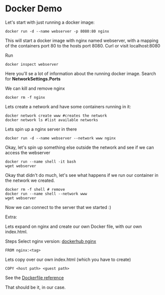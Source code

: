 # Docker Demo

Let's start with just running a docker image:

```
docker run -d --name webserver -p 8080:80 nginx
```
This will start a docker image with nginx named webserver, with a mapping of the containers port 80 to the hosts port 8080.
Curl or visit localhost:8080

Run 

```
docker inspect webserver
```

Here you'll se a lot of information about the running docker image. 
Search for __NetworkSettings.Ports__

We can kill and remove nginx

```
docker rm -f nginx
```


Lets create a network and have some containers running in it:

```
docker network create www #creates the network
docker network ls #list available networks
```

Lets spin up a nginx server in there 
```
docker run -d --name webserver --network www nginx
```

Okay, let's spin up something else outside the network and see if we can access the webserver

```
docker run --name shell -it bash
wget webserver
```

Okay that didn't do much, let's see what happens if we run our container in the network we created.

```
docker rm -f shell # remove
docker run --name shell --network www
wget webserver
```

Now we can connect to the server that we started :) 


Extra:

Lets expand on nginx and create our own Docker file, with our own index.html.


Steps 
Select nginx version: 
[dockerhub nginx](https://hub.docker.com/_/nginx/)

```
FROM nginx:<tag>
```

Lets copy over our own index.html (which you have to create)

```
COPY <host path> <guest path>
```
See the [Dockerfile reference](https://docs.docker.com/engine/reference/builder/#copy)


That should be it, in our case. 
